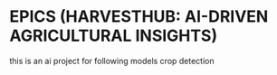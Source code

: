 # EPICS (HARVESTHUB: AI-DRIVEN AGRICULTURAL INSIGHTS)
this is an ai project
for following models
crop detection
